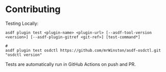 # Contributing

Testing Locally:

```shell
asdf plugin test <plugin-name> <plugin-url> [--asdf-tool-version <version>] [--asdf-plugin-gitref <git-ref>] [test-command*]

#
asdf plugin test osdctl https://github.com/mrWinston/asdf-osdctl.git "osdctl version"
```

Tests are automatically run in GitHub Actions on push and PR.
